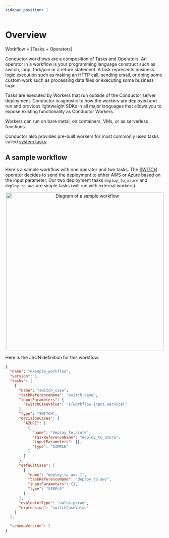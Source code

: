```yaml
---
sidebar_position: 1
---
```


# Overview

Workflow = {Tasks + Operators}

Conductor workflows are a composition of Tasks and Operators.  An operator in a workflow is your programming language construct such as switch, loop, fork/join or a return statement. A task represents business logic execution such as making an HTTP call, sending email, or doing some custom work such as processing data files or executing some business logic.

Tasks are executed by Workers that run outside of the Conductor server deployment.  Conductor is agnostic to how the workers are deployed and run and provides lightweight SDKs in all major languages that allows you to expose existing functionality as Conductor Workers.

Workers can run on bare metal, on containers, VMs, or as serverless functions.  

Conductor also provides pre-built workers for most commonly used tasks called [system tasks](/content/docs/getting-started/concepts/system-tasks).


## A sample workflow
Here's a sample workflow with one operator and two tasks.  The [SWITCH](/content/docs/reference-docs/switch-task) operator decides to send the deployment to either AWS or Azure based on the input parameter. Our two deployment tasks `deploy_to_azure` and `deploy_to_aws` are simple tasks (will run with external workers). 


<p align="center"><img src="/content/img/sample_workflow.jpg" alt="Diagram of a sample workflow" width="500" style={{paddingBottom: 40, paddingTop: 40}} /></p>


Here is the JSON definition for this workflow:

```json
{
  "name": "example_workflow",
  "version": 1,
  "tasks": [
    {
      "name": "switch_case",
      "taskReferenceName": "switch_case",
      "inputParameters": {
        "switchCaseValue": "${workflow.input.service}"
      },
      "type": "SWITCH",
      "decisionCases": {
        "AZURE": [
          {
            "name": "deploy_to_azure",
            "taskReferenceName": "deploy_to_azure",
            "inputParameters": {},
            "type": "SIMPLE"
          }
        ]
      },
      "defaultCase": [
        {
          "name": "deploy_to_aws_1",
          "taskReferenceName": "deploy_to_aws",
          "inputParameters": {},
          "type": "SIMPLE"
        }
      ],
      "evaluatorType": "value-param",
      "expression": "switchCaseValue"
    }
  ],

  "schemaVersion": 2
}
```